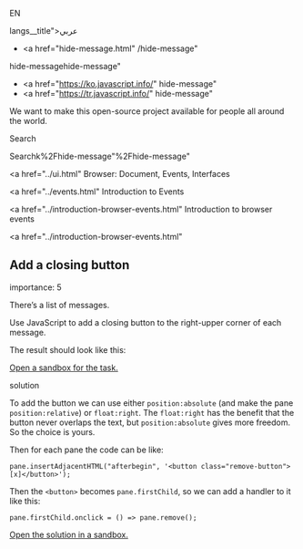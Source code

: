 EN

langs\_\_title">عربي</span></a>

-   <a href="hide-message.html"
    /hide-message"

hide-messagehide-message"

<!-- -->

-   <a href="https://ko.javascript.info/"
    hide-message"
-   <a href="https://tr.javascript.info/"
    hide-message"

We want to make this open-source project available for people all around the world.

Search

Searchk%2Fhide-message"%2Fhide-message" </a>

<a href="../ui.html" Browser: Document, Events, Interfaces</span></a>

<a href="../events.html" Introduction to Events</span></a>

<a href="../introduction-browser-events.html" Introduction to browser events</span></a>

<a href="../introduction-browser-events.html"

## Add a closing button

<span class="task__importance" title="How important is the task, from 1 to 5">importance: 5</span>

There’s a list of messages.

Use JavaScript to add a closing button to the right-upper corner of each message.

The result should look like this:

[Open a sandbox for the task.](https://plnkr.co/edit/bIotBX876EI3kDzy?p=preview)

solution

To add the button we can use either `position:absolute` (and make the pane `position:relative`) or `float:right`. The `float:right` has the benefit that the button never overlaps the text, but `position:absolute` gives more freedom. So the choice is yours.

Then for each pane the code can be like:

    pane.insertAdjacentHTML("afterbegin", '<button class="remove-button">[x]</button>');

Then the `<button>` becomes `pane.firstChild`, so we can add a handler to it like this:

    pane.firstChild.onclick = () => pane.remove();

[Open the solution in a sandbox.](https://plnkr.co/edit/anSCWBqFUzLiAok5?p=preview)
